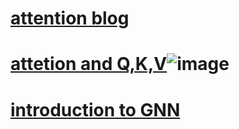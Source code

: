 # [attention blog](https://blog.floydhub.com/attention-mechanism/)
# [ attetion and Q,K,V](https://stats.stackexchange.com/questions/421935/what-exactly-are-keys-queries-and-values-in-attention-mechanisms)![image](https://user-images.githubusercontent.com/47146812/195016578-2feb7b11-1073-4768-b229-13ebd67a682d.png)

# [introduction to GNN](https://theaisummer.com/gnn-architectures/)
